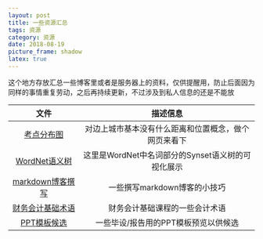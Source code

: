 ```yaml
---
layout: post
title: 一些资源汇总
tags: 资源
category: 资源
date: 2018-08-19
picture_frame: shadow
latex: true
---
```


这个地方存放汇总一些博客里或者是服务器上的资料，仅供提醒用，防止后面因为同样的事情重复劳动，之后再持续更新，不过涉及到私人信息的还是不能放

|                文件                |                       描述信息                       |
| :--------------------------------: | :--------------------------------------------------: |
|    [考点分布图](/other/exam_sites.html)     | 对边上城市基本没有什么距离和位置概念，做个网页来看下 |
| [WordNet语义树](/tac/wordnet.html) |  这里是WordNet中名词部分的Synset语义树的可视化展示   |
|   [markdown博客撰写](/info.html)   |             一些撰写markdown博客的小技巧             |
| [财务会计基础术语](/other/financial_accounting_basic.html) | 财务会计基础课程的一些会计术语 |
| [PPT模板候选](/other/presentation_PPT_templates.html) | 一些毕设/报告用的PPT模板预览以供候选 |

